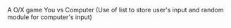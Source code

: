 A O/X game
You vs Computer
(Use of list to store user's input and random module for computer's input)
